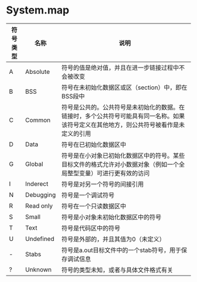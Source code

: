 # System.map

| 符号类型 | 名称        | 说明                                                                   |
| ---- | --------- | -------------------------------------------------------------------- |
| A    | Absolute  | 符号的值是绝对值，并且在进一步链接过程中不会被改变                                            |
| B    | BSS       | 符号在未初始化数据区或区（section）中，即在BSS段中                                       |
| C    | Common    | 符号是公共的。公共符号是未初始化的数据。在链接时，多个公共符号可能具有同一名称。如果该符号定义在其他地方，则公共符号被看作是未定义的引用 |
| D    | Data      | 符号在已初始化数据区中                                                          |
| G    | Global    | 符号是在小对象已初始化数据区中的符号。某些目标文件的格式允许对小数据对象（例如一个全局整型变量）可进行更有效的访问            |
| I    | Inderect  | 符号是对另一个符号的间接引用                                                       |
| N    | Debugging | 符号是一个调试符号                                                            |
| R    | Read only | 符号在一个只读数据区中                                                          |
| S    | Small     | 符号是小对象未初始化数据区中的符号                                                    |
| T    | Text      | 符号是代码区中的符号                                                           |
| U    | Undefined | 符号是外部的，并且其值为0（未定义）                                                   |
| -    | Stabs     | 符号是a.out目标文件中的一个stab符号，用于保存调试信息                                      |
| ?    | Unknown   | 符号的类型未知，或者与具体文件格式有关                                                  |
